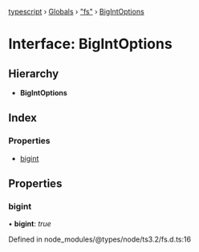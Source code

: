[typescript](../README.md) › [Globals](../globals.md) › ["fs"](../modules/_fs_.md) › [BigIntOptions](_fs_.bigintoptions.md)

# Interface: BigIntOptions

## Hierarchy

* **BigIntOptions**

## Index

### Properties

* [bigint](_fs_.bigintoptions.md#bigint)

## Properties

###  bigint

• **bigint**: *true*

Defined in node_modules/@types/node/ts3.2/fs.d.ts:16
